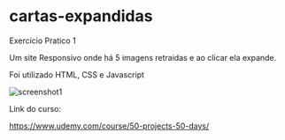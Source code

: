 # cartas-expandidas
Exercício Pratico 1

Um site Responsivo  onde há 5 imagens retraidas e ao clicar ela expande.

Foi utilizado HTML, CSS e Javascript

![screenshot1](https://user-images.githubusercontent.com/94796956/181599896-52471440-4d77-4a65-8448-6c80d7e3feea.jpg)

Link do curso:

https://www.udemy.com/course/50-projects-50-days/
